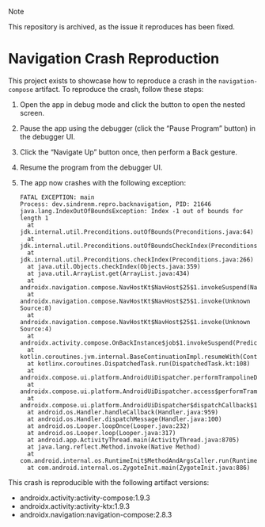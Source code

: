> [!note]
> This repository is archived, as the issue it reproduces has been fixed.

# Navigation Crash Reproduction

This project exists to showcase how to reproduce a crash in the `navigation-compose` artifact. To reproduce the crash,
follow these steps:

1. Open the app in debug mode and click the button to open the nested screen.
2. Pause the app using the debugger (click the “Pause Program” button) in the debugger UI.
3. Click the “Navigate Up” button once, then perform a Back gesture.
4. Resume the program from the debugger UI.
5. The app now crashes with the following exception:

    ```
    FATAL EXCEPTION: main
    Process: dev.sindrenm.repro.backnavigation, PID: 21646
    java.lang.IndexOutOfBoundsException: Index -1 out of bounds for length 1
  	  at jdk.internal.util.Preconditions.outOfBounds(Preconditions.java:64)
  	  at jdk.internal.util.Preconditions.outOfBoundsCheckIndex(Preconditions.java:70)
  	  at jdk.internal.util.Preconditions.checkIndex(Preconditions.java:266)
  	  at java.util.Objects.checkIndex(Objects.java:359)
  	  at java.util.ArrayList.get(ArrayList.java:434)
  	  at androidx.navigation.compose.NavHostKt$NavHost$25$1.invokeSuspend(NavHost.kt:518)
  	  at androidx.navigation.compose.NavHostKt$NavHost$25$1.invoke(Unknown Source:8)
  	  at androidx.navigation.compose.NavHostKt$NavHost$25$1.invoke(Unknown Source:4)
  	  at androidx.activity.compose.OnBackInstance$job$1.invokeSuspend(PredictiveBackHandler.kt:121)
  	  at kotlin.coroutines.jvm.internal.BaseContinuationImpl.resumeWith(ContinuationImpl.kt:33)
  	  at kotlinx.coroutines.DispatchedTask.run(DispatchedTask.kt:108)
  	  at androidx.compose.ui.platform.AndroidUiDispatcher.performTrampolineDispatch(AndroidUiDispatcher.android.kt:81)
  	  at androidx.compose.ui.platform.AndroidUiDispatcher.access$performTrampolineDispatch(AndroidUiDispatcher.android.kt:41)
  	  at androidx.compose.ui.platform.AndroidUiDispatcher$dispatchCallback$1.run(AndroidUiDispatcher.android.kt:57)
  	  at android.os.Handler.handleCallback(Handler.java:959)
  	  at android.os.Handler.dispatchMessage(Handler.java:100)
  	  at android.os.Looper.loopOnce(Looper.java:232)
  	  at android.os.Looper.loop(Looper.java:317)
  	  at android.app.ActivityThread.main(ActivityThread.java:8705)
  	  at java.lang.reflect.Method.invoke(Native Method)
  	  at com.android.internal.os.RuntimeInit$MethodAndArgsCaller.run(RuntimeInit.java:580)
  	  at com.android.internal.os.ZygoteInit.main(ZygoteInit.java:886)
    ```

This crash is reproducible with the following artifact versions:

- androidx.activity:activity-compose:1.9.3
- androidx.activity:activity-ktx:1.9.3
- androidx.navigation:navigation-compose:2.8.3
